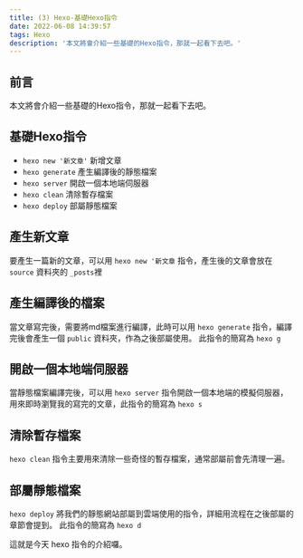 ```yaml
---
title: (3) Hexo-基礎Hexo指令
date: 2022-06-08 14:39:57
tags: Hexo
description: '本文將會介紹一些基礎的Hexo指令，那就一起看下去吧。'
---
```


## 前言
本文將會介紹一些基礎的Hexo指令，那就一起看下去吧。

## 基礎Hexo指令

- `hexo new '新文章'`  新增文章
- `hexo generate` 產生編譯後的靜態檔案
- `hexo server` 開啟一個本地端伺服器
- `hexo clean` 清除暫存檔案
- `hexo deploy` 部屬靜態檔案

## 產生新文章
要產生一篇新的文章，可以用 `hexo new '新文章` 指令，產生後的文章會放在 `source` 資料夾的 `_posts`裡

## 產生編譯後的檔案
當文章寫完後，需要將md檔案進行編譯，此時可以用 `hexo generate` 指令，編譯完後會產生一個 `public` 資料夾，作為之後部屬使用。
此指令的簡寫為 `hexo g`

## 開啟一個本地端伺服器
當靜態檔案編譯完後，可以用 `hexo server` 指令開啟一個本地端的模擬伺服器，用來即時瀏覽我的寫完的文章，此指令的簡寫為 `hexo s`

## 清除暫存檔案
`hexo clean` 指令主要用來清除一些奇怪的暫存檔案，通常部屬前會先清理一遍。

## 部屬靜態檔案
`hexo deploy` 將我們的靜態網站部屬到雲端使用的指令，詳細用流程在之後部屬的章節會提到。
此指令的簡寫為 `hexo d`

這就是今天 hexo 指令的介紹囉。

